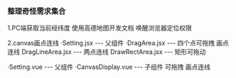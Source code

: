 ### 整理奇怪需求集合

1.PC端获取当前经纬度 
  使用高德地图开发文档 唤醒浏览器定位权限

2.canvas画点连线
  ·Setting.jsx --- 父组件
  ·DragArea.jsx --- 四个点可拖拽 画点连线
   DragLineArea.jsx --- 两点连线
   DrawRectArea.jsx --- 矩形可拖动

  ·Setting.vue --- 父组件
  ·CanvasDisplay.vue --- 子组件 可拖拽 画点连线